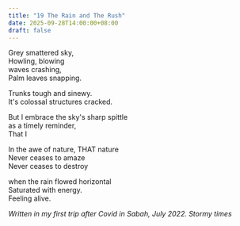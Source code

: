 ```yaml
---
title: "19 The Rain and The Rush"
date: 2025-09-28T14:00:00+08:00
draft: false
---
```


Grey smattered sky,  
Howling, blowing  
waves crashing,  
Palm leaves snapping. 

 
Trunks tough and sinewy.  
It's colossal structures cracked.  
 
But I embrace 
the sky's sharp spittle  
as a timely reminder,  
That I  

In the awe of nature, THAT nature  
Never ceases to amaze  
Never ceases to destroy  

when the rain flowed horizontal  
Saturated with energy.  
Feeling alive.


*Written in my first trip after Covid in Sabah, July 2022. Stormy times*